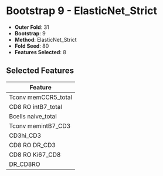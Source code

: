 # Bootstrap 9 - ElasticNet_Strict

- **Outer Fold**: 31
- **Bootstrap**: 9
- **Method**: ElasticNet_Strict
- **Fold Seed**: 80
- **Features Selected**: 8

## Selected Features

| Feature |
|---------|
| Tconv memCCR5_total |
| CD8 RO intB7_total |
| Bcells naive_total |
| Tconv memintB7_CD3 |
| CD3hi_CD3 |
| CD8 RO DR_CD3 |
| CD8 RO Ki67_CD8 |
| DR_CD8RO |

